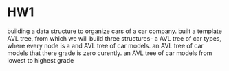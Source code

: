 # HW1
building a data structure to organize cars of a car company. 
built a template AVL tree, from which we will build three structures- a AVL tree of car types, where every node is a and AVL tree of car models.
an AVL tree of car models that there grade is zero curently.
an AVL tree of car models from lowest to highest grade
